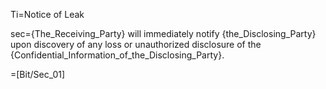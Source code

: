 Ti=Notice of Leak

sec={The_Receiving_Party} will immediately notify {the_Disclosing_Party} upon discovery of any loss or unauthorized disclosure of the {Confidential_Information_of_the_Disclosing_Party}.

=[Bit/Sec_01]